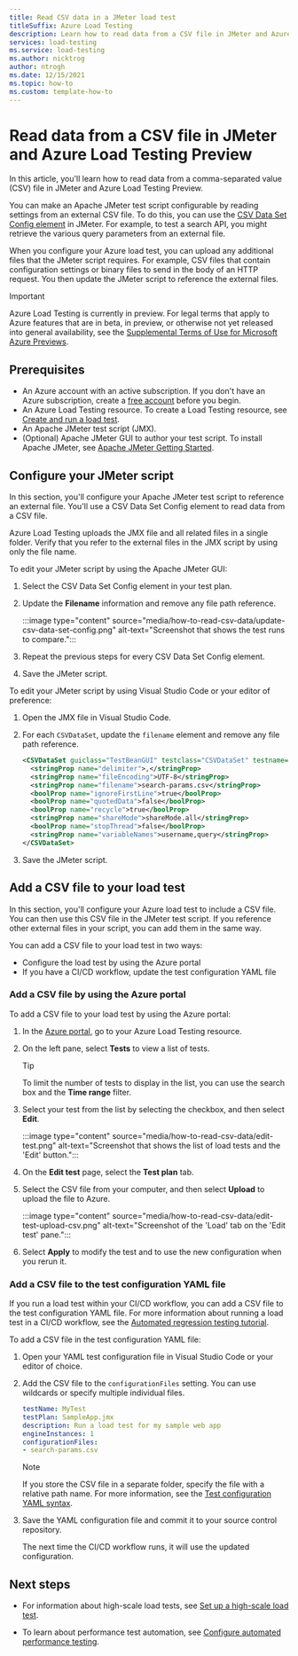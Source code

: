 ```yaml
---
title: Read CSV data in a JMeter load test
titleSuffix: Azure Load Testing
description: Learn how to read data from a CSV file in JMeter and Azure Load Testing.
services: load-testing
ms.service: load-testing
ms.author: nicktrog
author: ntrogh
ms.date: 12/15/2021
ms.topic: how-to 
ms.custom: template-how-to
---
```


# Read data from a CSV file in JMeter and Azure Load Testing Preview

In this article, you'll learn how to read data from a comma-separated value (CSV) file in JMeter and Azure Load Testing Preview.

You can make an Apache JMeter test script configurable by reading settings from an external CSV file. To do this, you can use the [CSV Data Set Config element](https://jmeter.apache.org/usermanual/component_reference.html#CSV_Data_Set_Config) in JMeter. For example, to test a search API, you might retrieve the various query parameters from an external file.

When you configure your Azure load test, you can upload any additional files that the JMeter script requires. For example, CSV files that contain configuration settings or binary files to send in the body of an HTTP request. You then update the JMeter script to reference the external files.

> [!IMPORTANT]
> Azure Load Testing is currently in preview. For legal terms that apply to Azure features that are in beta, in preview, or otherwise not yet released into general availability, see the [Supplemental Terms of Use for Microsoft Azure Previews](https://azure.microsoft.com/support/legal/preview-supplemental-terms/).

## Prerequisites

* An Azure account with an active subscription. If you don't have an Azure subscription, create a [free account](https://azure.microsoft.com/free/?WT.mc_id=A261C142F) before you begin.
* An Azure Load Testing resource. To create a Load Testing resource, see [Create and run a load test](./quickstart-create-and-run-load-test.md#create_resource).
* An Apache JMeter test script (JMX).
* (Optional) Apache JMeter GUI to author your test script. To install Apache JMeter, see [Apache JMeter Getting Started](https://jmeter.apache.org/usermanual/get-started.html).

## Configure your JMeter script

In this section, you'll configure your Apache JMeter test script to reference an external file. You'll use a CSV Data Set Config element to read data from a CSV file.

Azure Load Testing uploads the JMX file and all related files in a single folder. Verify that you refer to the external files in the JMX script by using only the file name.

To edit your JMeter script by using the Apache JMeter GUI:

  1. Select the CSV Data Set Config element in your test plan.

  1. Update the **Filename** information and remove any file path reference.

        :::image type="content" source="media/how-to-read-csv-data/update-csv-data-set-config.png" alt-text="Screenshot that shows the test runs to compare.":::
    
  1. Repeat the previous steps for every CSV Data Set Config element.
  
  1. Save the JMeter script.

To edit your JMeter script by using Visual Studio Code or your editor of preference:

  1. Open the JMX file in Visual Studio Code.

  1. For each `CSVDataSet`, update the `filename` element and remove any file path reference.

        ```xml
        <CSVDataSet guiclass="TestBeanGUI" testclass="CSVDataSet" testname="Search parameters" enabled="true">
          <stringProp name="delimiter">,</stringProp>
          <stringProp name="fileEncoding">UTF-8</stringProp>
          <stringProp name="filename">search-params.csv</stringProp>
          <boolProp name="ignoreFirstLine">true</boolProp>
          <boolProp name="quotedData">false</boolProp>
          <boolProp name="recycle">true</boolProp>
          <stringProp name="shareMode">shareMode.all</stringProp>
          <boolProp name="stopThread">false</boolProp>
          <stringProp name="variableNames">username,query</stringProp>
        </CSVDataSet>
        ```

  1. Save the JMeter script.
        
## Add a CSV file to your load test

In this section, you'll configure your Azure load test to include a CSV file. You can then use this CSV file in the JMeter test script. If you reference other external files in your script, you can add them in the same way.

You can add a CSV file to your load test in two ways:

* Configure the load test by using the Azure portal
* If you have a CI/CD workflow, update the test configuration YAML file

### Add a CSV file by using the Azure portal

To add a CSV file to your load test by using the Azure portal:

  1. In the [Azure portal](https://portal.azure.com), go to your Azure Load Testing resource.
  
  1. On the left pane, select **Tests** to view a list of tests. 

      >[!TIP]
      > To limit the number of tests to display in the list, you can use the search box and the **Time range** filter.
  
  1. Select your test from the list by selecting the checkbox, and then select **Edit**.
  
      :::image type="content" source="media/how-to-read-csv-data/edit-test.png" alt-text="Screenshot that shows the list of load tests and the 'Edit' button.":::

  1. On the **Edit test** page, select the **Test plan** tab. 

  1. Select the CSV file from your computer, and then select **Upload** to upload the file to Azure.
  
      :::image type="content" source="media/how-to-read-csv-data/edit-test-upload-csv.png" alt-text="Screenshot of the 'Load' tab on the 'Edit test' pane.":::
  
  1. Select **Apply** to modify the test and to use the new configuration when you rerun it.
  
### Add a CSV file to the test configuration YAML file

If you run a load test within your CI/CD workflow, you can add a CSV file to the test configuration YAML file. For more information about running a load test in a CI/CD workflow, see the [Automated regression testing tutorial](./tutorial-cicd-azure-pipelines.md).

To add a CSV file in the test configuration YAML file:

  1. Open your YAML test configuration file in Visual Studio Code or your editor of choice.

  1. Add the CSV file to the `configurationFiles` setting. You can use wildcards or specify multiple individual files. 

      ```yaml
      testName: MyTest
      testPlan: SampleApp.jmx
      description: Run a load test for my sample web app
      engineInstances: 1
      configurationFiles:
      - search-params.csv
      ```
      > [!NOTE]
      > If you store the CSV file in a separate folder, specify the file with a relative path name. For more information, see the [Test configuration YAML syntax](./reference-test-config-yaml.md).

  1. Save the YAML configuration file and commit it to your source control repository.
  
      The next time the CI/CD workflow runs, it will use the updated configuration.

## Next steps

- For information about high-scale load tests, see [Set up a high-scale load test](./how-to-high-scale-load.md).

- To learn about performance test automation, see [Configure automated performance testing](./tutorial-cicd-azure-pipelines.md).

